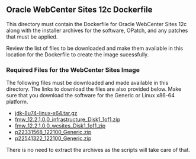 ## Oracle WebCenter Sites 12c Dockerfile
This directory must contain the Dockerfile for Oracle WebCenter Sites 12c along with the installer archives for the software, OPatch, and any patches that must be applied.

Review the list of files to be downloaded and make them available in this location for the Dockerfile to create the image sucessfully.

### Required Files for the WebCenter Sites Image
The following files must be downloaded and made available in this directory. The links to download the files are also provided below. Make sure that you download the software for the Generic or Linux x86-64 platform.

- [jdk-8u74-linux-x64.tar.gz][jdk]
- [fmw_12.2.1.0.0_infrastructure_Disk1_1of1.zip][weblogic]
- [fmw_12.2.1.0.0_wcsites_Disk1_1of1.zip][wcsites]
- [p22331568_122100_Generic.zip][p22331568]
- [p22541322_122100_Generic.zip][p22541322]

There is no need to extract the archives as the scripts will take care of that.

[jdk]: http://www.oracle.com/technetwork/java/javase/downloads/jdk8-downloads-2133151.html "Oracle Java SE Development Kit 8"
[weblogic]: http://www.oracle.com/technetwork/middleware/weblogic/downloads/index.html "Oracle WebLogic Server 12c"
[wcsites]: http://www.oracle.com/technetwork/middleware/webcenter/sites/downloads/index.html "Oracle WebCenter Sites 12c"
[p22331568]: https://support.oracle.com/epmos/faces/PatchDetail?patchId=22331568 "Oracle WebLogic Server 12c Patch 22331568"
[p22541322]: https://support.oracle.com/epmos/faces/PatchDetail?patchId=22541322 "Oracle WebLogic Server 12c Patch 22541322"
